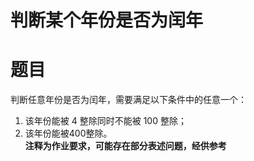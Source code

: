 # 判断某个年份是否为闰年
# 题目
判断任意年份是否为闰年，需要满足以下条件中的任意一个：<br />
1. 该年份能被 4 整除同时不能被 100 整除；
2. 该年份能被400整除。<br />
**注释为作业要求，可能存在部分表述问题，经供参考**

